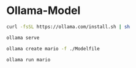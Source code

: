 # Ollama-Model

```bash
curl -fsSL https://ollama.com/install.sh | sh

ollama serve

ollama create mario -f ./Modelfile

ollama run mario
```
